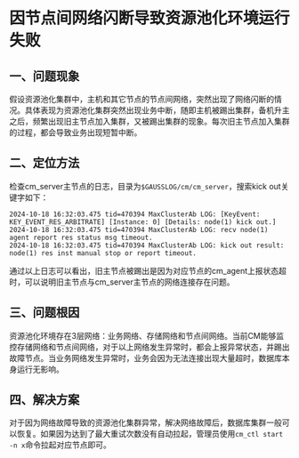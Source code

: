 # 因节点间网络闪断导致资源池化环境运行失败

## 一、问题现象
假设资源池化集群中，主机和其它节点的节点间网络，突然出现了网络闪断的情况。具体表现为资源池化集群突然出现业务中断，随即主机被踢出集群，备机升主之后，频繁出现旧主节点加入集群，又被踢出集群的现象。每次旧主节点加入集群的过程，都会导致业务出现短暂中断。

## 二、定位方法
检查cm_server主节点的日志，目录为`$GAUSSLOG/cm/cm_server`，搜索kick out关键字如下：

```shell
2024-10-18 16:32:03.475 tid=470394 MaxClusterAb LOG: [KeyEvent: KEY_EVENT_RES_ARBITRATE] [Instance: 0] [Details: node(1) kick out.]
2024-10-18 16:32:03.475 tid=470394 MaxClusterAb LOG: recv node(1) agent report res status msg timeout.
2024-10-18 16:32:03.475 tid=470394 MaxClusterAb LOG: kick out result: node(1) res inst manual stop or report timeout.
```

通过以上日志可以看出，旧主节点被踢出是因为对应节点的cm_agent上报状态超时，可以说明旧主节点与cm_server主节点的网络连接存在问题。

## 三、问题根因
资源池化环境存在3层网络：业务网络、存储网络和节点间网络。当前CM能够监控存储网络和节点间网络，对于以上网络发生异常时，都会上报异常状态，并踢出故障节点。当业务网络发生异常时，业务会因为无法连接出现大量超时，数据库本身运行无影响。

## 四、解决方案
对于因为网络故障导致的资源池化集群异常，解决网络故障后，数据库集群一般可以恢复。如果因为达到了最大重试次数没有自动拉起，管理员使用`cm_ctl start -n x`命令拉起对应节点即可。

